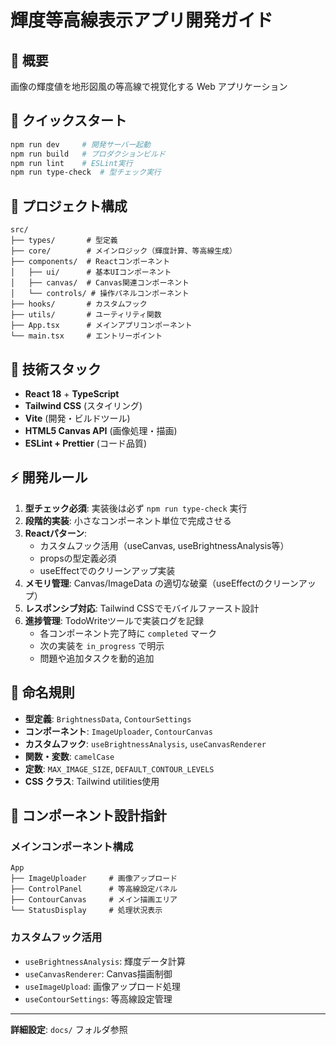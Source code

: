 # 輝度等高線表示アプリ開発ガイド

## 🎯 概要

画像の輝度値を地形図風の等高線で視覚化する Web アプリケーション

## 🚀 クイックスタート

```bash
npm run dev     # 開発サーバー起動
npm run build   # プロダクションビルド
npm run lint    # ESLint実行
npm run type-check  # 型チェック実行
```

## 📁 プロジェクト構成

```
src/
├── types/       # 型定義
├── core/        # メインロジック（輝度計算、等高線生成）
├── components/  # Reactコンポーネント
│   ├── ui/      # 基本UIコンポーネント
│   ├── canvas/  # Canvas関連コンポーネント
│   └── controls/ # 操作パネルコンポーネント
├── hooks/       # カスタムフック
├── utils/       # ユーティリティ関数
├── App.tsx      # メインアプリコンポーネント
└── main.tsx     # エントリーポイント
```

## 🔧 技術スタック

- **React 18** + **TypeScript**
- **Tailwind CSS** (スタイリング)
- **Vite** (開発・ビルドツール)
- **HTML5 Canvas API** (画像処理・描画)
- **ESLint + Prettier** (コード品質)

## ⚡ 開発ルール

1. **型チェック必須**: 実装後は必ず `npm run type-check` 実行
2. **段階的実装**: 小さなコンポーネント単位で完成させる
3. **Reactパターン**: 
   - カスタムフック活用（useCanvas, useBrightnessAnalysis等）
   - propsの型定義必須
   - useEffectでのクリーンアップ実装
4. **メモリ管理**: Canvas/ImageData の適切な破棄（useEffectのクリーンアップ）
5. **レスポンシブ対応**: Tailwind CSSでモバイルファースト設計
6. **進捗管理**: TodoWriteツールで実装ログを記録
   - 各コンポーネント完了時に `completed` マーク
   - 次の実装を `in_progress` で明示
   - 問題や追加タスクを動的追加

## 🎨 命名規則

- **型定義**: `BrightnessData`, `ContourSettings`
- **コンポーネント**: `ImageUploader`, `ContourCanvas`
- **カスタムフック**: `useBrightnessAnalysis`, `useCanvasRenderer`
- **関数・変数**: `camelCase`
- **定数**: `MAX_IMAGE_SIZE`, `DEFAULT_CONTOUR_LEVELS`
- **CSS クラス**: Tailwind utilities使用

## 🎨 コンポーネント設計指針

### メインコンポーネント構成
```tsx
App
├── ImageUploader     # 画像アップロード
├── ControlPanel      # 等高線設定パネル
├── ContourCanvas     # メイン描画エリア
└── StatusDisplay     # 処理状況表示
```

### カスタムフック活用
- `useBrightnessAnalysis`: 輝度データ計算
- `useCanvasRenderer`: Canvas描画制御
- `useImageUpload`: 画像アップロード処理
- `useContourSettings`: 等高線設定管理

---

**詳細設定**: `docs/` フォルダ参照